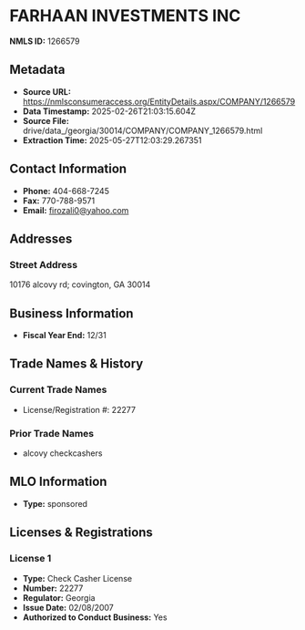# FARHAAN INVESTMENTS INC

**NMLS ID:** 1266579

## Metadata
- **Source URL:** https://nmlsconsumeraccess.org/EntityDetails.aspx/COMPANY/1266579
- **Data Timestamp:** 2025-02-26T21:03:15.604Z
- **Source File:** drive/data_/georgia/30014/COMPANY/COMPANY_1266579.html
- **Extraction Time:** 2025-05-27T12:03:29.267351

## Contact Information
- **Phone:** 404-668-7245
- **Fax:** 770-788-9571
- **Email:** firozali0@yahoo.com

## Addresses
### Street Address
10176 alcovy rd; covington, GA 30014

## Business Information
- **Fiscal Year End:** 12/31

## Trade Names & History
### Current Trade Names
- License/Registration #: 22277

### Prior Trade Names
- alcovy checkcashers

## MLO Information
- **Type:** sponsored

## Licenses & Registrations

### License 1
- **Type:** Check Casher License
- **Number:** 22277
- **Regulator:** Georgia
- **Issue Date:** 02/08/2007
- **Authorized to Conduct Business:** Yes
